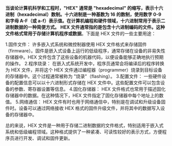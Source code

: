 **当谈论计算机科学和工程时，"HEX" 通常是 "hexadecimal" 的缩写，表示十六进制（hexadecimal）数制。十六进制是一种基数为 16 的数制，使用数字 0-9 和字母 A-F（或 a-f）表示值。在计算机编程和硬件领域，十六进制常用于表示二进制数据的一种简便方式。**
**HEX 文件通常指的是包含十六进制编码的文件。这种文件格式常用于存储计算机程序或数据**。下面是 HEX 文件的一些主要用途：

1.固件文件：
许多嵌入式系统和微控制器使用 HEX 文件格式来存储固件（firmware）。固件是嵌入式设备上运行的低级程序，通常存储在设备的非易失性存储器中。HEX 文件包含了这些设备的机器代码，以便设备能够正确地执行预期的操作。
2.程序烧录：
在嵌入式系统开发中，程序员通常会将编译后的程序转换为 HEX 文件，并将这个 HEX 文件通过编程器（programmer）烧录到目标设备的存储器中。这个过程通常被称为 "烧录"（flashing）。
3.配置文件：
一些硬件设备的配置信息可以以十六进制形式存储在 HEX 文件中。这些配置文件可以包含设备的参数、寄存器设置等信息。
4.固化存储器：
HEX 文件格式也常用于描述固化存储器中的数据。在这种情况下，HEX 文件指定了固化存储器中每个地址上的数值。
5.网络通信：
HEX 文件有时也用于网络通信中，特别是在调试和升级设备固件时。设备可以通过网络接收 HEX 格式的固件升级文件，并将其中的数据写入设备的存储器中。

总的来说，HEX 文件是一种用于存储二进制数据的文件格式，特别适用于嵌入式系统和低级编程领域。这种格式提供了一种紧凑、可读性较好的表示方式，方便程序员进行开发、调试和固件更新。